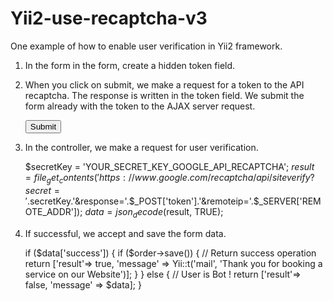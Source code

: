 # Yii2-use-recaptcha-v3

One example of how to enable user verification in Yii2 framework.

1) In the form in the form, create a hidden token field.

    <input type="hidden" id="token" name="token" />

2) When you click on submit, we make a request for a token to the API 
recaptcha. The response is written in the token field. We submit the form already 
with the token to the AJAX server request.

	<button class="btn btn-primary" onclick="submitForm()">Submit</button>

	<script>
	const submitForm = () => {
		grecaptcha.execute('YOUR_SECRET_KEY_GOOGLE_API_RECAPTCHA', {action: 'checkUser'})
		.then(function(token) {
			$('#token').val(token)
		})
		.then(() => {
			$.ajax({
				url: 'some/order',
				method:'post',
				data:$('#form-order').serialize(),
				success: function(data) {
					if (data.result) {
						alert(data.message);
					} else {
						let message = '';
						if (data.errors) {
						console.log(data.errors)
							for (let key in data.errors) {
                				message += data.errors[key] + "\r\n";
								$('.field-' + key).addClass('has-error');
  	  	  	  				}
							alert(message);
						}
					}
				} 
			});
		})
	}
	</script>

3) In the controller, we make a request for user verification.

	$secretKey = 'YOUR_SECRET_KEY_GOOGLE_API_RECAPTCHA';
	$result = file_get_contents('https://www.google.com/recaptcha/api/siteverify?secret='.$secretKey.'&response='.$_POST['token'].'&remoteip='.$_SERVER['REMOTE_ADDR']);
	$data = json_decode($result, TRUE);

4) If successful, we accept and save the form data.

	if ($data['success']) {
    	if ($order->save()) {
    		// Return success operation
			return ['result'=> true, 'message' => Yii::t('mail', 'Thank you for booking a service on our Website')];
		}
	} else {
		// User is Bot !
		return ['result'=> false, 'message' => $data];
	}
